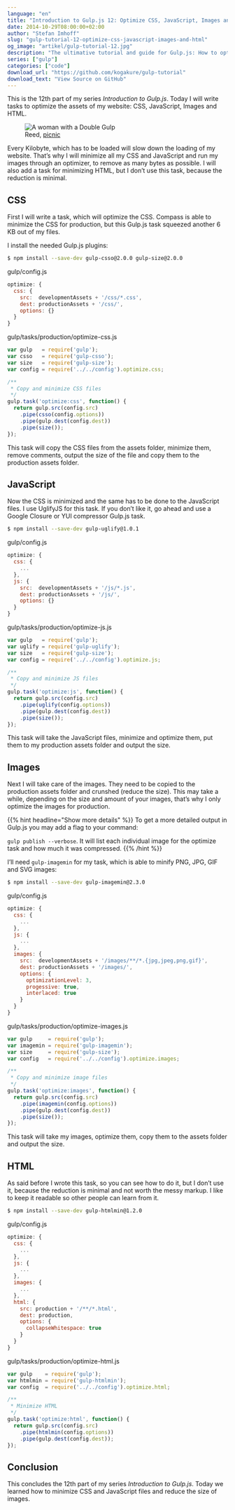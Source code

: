 ```yaml
---
language: "en"
title: "Introduction to Gulp.js 12: Optimize CSS, JavaScript, Images and HTML"
date: 2014-10-29T08:00:00+02:00
author: "Stefan Imhoff"
slug: "gulp-tutorial-12-optimize-css-javascript-images-and-html"
og_image: "artikel/gulp-tutorial-12.jpg"
description: "The ultimative tutorial and guide for Gulp.js: How to optimize CSS, JavaScript, images and HTML to speed up your website."
series: ["gulp"]
categories: ["code"]
download_url: "https://github.com/kogakure/gulp-tutorial"
download_text: "View Source on GitHub"
---
```


This is the 12th part of my series *Introduction to Gulp.js*. Today I will write tasks to optimize the assets of my website: CSS, JavaScript, Images and HTML.

<figure class="image-figure attribution">
  <img src="/assets/images/artikel/gulp-tutorial-12.jpg" alt="A woman with a Double Gulp">
  <figcaption>
  Reed, <a href="https://www.flickr.com/photos/ishatter/3614672744" target="_blank" rel="nofollow" rel="noopener">picnic</a>
  </figcaption>
</figure>


Every Kilobyte, which has to be loaded will slow down the loading of my website. That’s why I will minimize all my CSS and JavaScript and run my images through an optimizer, to remove as many bytes as possible. I will also add a task for minimizing HTML, but I don’t use this task, because the reduction is minimal.

## CSS
First I will write a task, which will optimize the CSS. Compass is able to minimize the CSS for production, but this Gulp.js task squeezed another 6 KB out of my files.

I install the needed Gulp.js plugins:

```bash
$ npm install --save-dev gulp-csso@2.0.0 gulp-size@2.0.0
```

<p class="code-info">gulp/config.js</p>

```javascript
optimize: {
  css: {
    src:  developmentAssets + '/css/*.css',
    dest: productionAssets + '/css/',
    options: {}
  }
}
```


<p class="code-info">gulp/tasks/production/optimize-css.js</p>

```javascript
var gulp   = require('gulp');
var csso   = require('gulp-csso');
var size   = require('gulp-size');
var config = require('../../config').optimize.css;

/**
 * Copy and minimize CSS files
 */
gulp.task('optimize:css', function() {
  return gulp.src(config.src)
    .pipe(csso(config.options))
    .pipe(gulp.dest(config.dest))
    .pipe(size());
});
```


This task will copy the CSS files from the assets folder, minimize them, remove comments, output the size of the file and copy them to the production assets folder.

## JavaScript
Now the CSS is minimized and the same has to be done to the JavaScript files. I use UglifyJS for this task. If you don’t like it, go ahead and use a Google Closure or YUI compressor Gulp.js task.

```bash
$ npm install --save-dev gulp-uglify@1.0.1
```

<p class="code-info">gulp/config.js</p>

```javascript
optimize: {
  css: {
    ...
  },
  js: {
    src:  developmentAssets + '/js/*.js',
    dest: productionAssets + '/js/',
    options: {}
  }
}
```


<p class="code-info">gulp/tasks/production/optimize-js.js</p>

```javascript
var gulp   = require('gulp');
var uglify = require('gulp-uglify');
var size   = require('gulp-size');
var config = require('../../config').optimize.js;

/**
 * Copy and minimize JS files
 */
gulp.task('optimize:js', function() {
  return gulp.src(config.src)
    .pipe(uglify(config.options))
    .pipe(gulp.dest(config.dest))
    .pipe(size());
});
```


This task will take the JavaScript files, minimize and optimize them, put them to my production assets folder and output the size.

## Images
Next I will take care of the images. They need to be copied to the production assets folder and crunshed (reduce the size). This may take a while, depending on the size and amount of your images, that’s why I only optimize the images for production.

{{% hint headline="Show more details" %}}
To get a more detailed output in Gulp.js you may add a flag to your command:

`gulp publish --verbose`. It will list each individual image for the optimize task and how much it was compressed.
{{% /hint %}}

I’ll need `gulp-imagemin` for my task, which is able to minify PNG, JPG, GIF and SVG images:

```bash
$ npm install --save-dev gulp-imagemin@2.3.0
```

<p class="code-info">gulp/config.js</p>

```javascript
optimize: {
  css: {
    ...
  },
  js: {
    ...
  },
  images: {
    src:  developmentAssets + '/images/**/*.{jpg,jpeg,png,gif}',
    dest: productionAssets + '/images/',
    options: {
      optimizationLevel: 3,
      progessive: true,
      interlaced: true
    }
  }
}
```


<p class="code-info">gulp/tasks/production/optimize-images.js</p>

```javascript
var gulp     = require('gulp');
var imagemin = require('gulp-imagemin');
var size     = require('gulp-size');
var config   = require('../../config').optimize.images;

/**
 * Copy and minimize image files
 */
gulp.task('optimize:images', function() {
  return gulp.src(config.src)
    .pipe(imagemin(config.options))
    .pipe(gulp.dest(config.dest))
    .pipe(size());
});
```


This task will take my images, optimize them, copy them to the assets folder and output the size.

## HTML
As said before I wrote this task, so you can see how to do it, but I don’t use it, because the reduction is minimal and not worth the messy markup. I like to keep it readable so other people can learn from it.

```bash
$ npm install --save-dev gulp-htmlmin@1.2.0
```

<p class="code-info">gulp/config.js</p>

```javascript
optimize: {
  css: {
    ...
  },
  js: {
    ...
  },
  images: {
    ...
  },
  html: {
    src: production + '/**/*.html',
    dest: production,
    options: {
      collapseWhitespace: true
    }
  }
}
```


<p class="code-info">gulp/tasks/production/optimize-html.js</p>

```javascript
var gulp    = require('gulp');
var htmlmin = require('gulp-htmlmin');
var config  = require('../../config').optimize.html;

/**
 * Minimize HTML
 */
gulp.task('optimize:html', function() {
  return gulp.src(config.src)
    .pipe(htmlmin(config.options))
    .pipe(gulp.dest(config.dest));
});
```


## Conclusion

This concludes the 12th part of my series *Introduction to Gulp.js*. Today we learned how to minimize CSS and JavaScript files and reduce the size of images.
